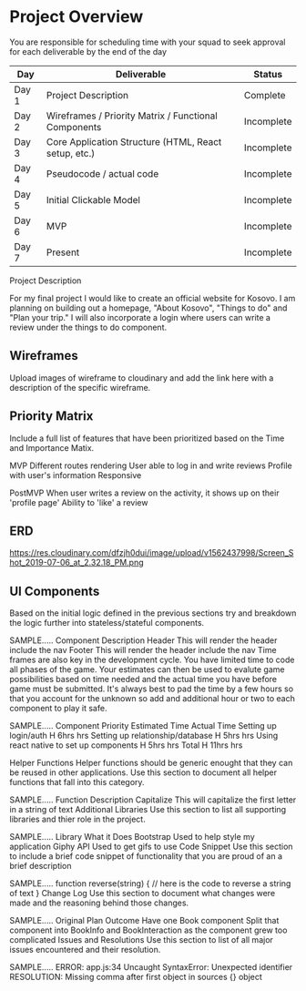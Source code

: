 # Project Overview

You are responsible for scheduling time with your squad to seek approval for each deliverable by the end of the day

Day | Deliverable | Status
--- | --- | ---
Day 1	|Project Description |Complete
Day 2	|Wireframes / Priority Matrix / Functional Components |Incomplete
Day 3	|Core Application Structure (HTML, React setup, etc.) |Incomplete
Day 4	|Pseudocode / actual code |Incomplete
Day 5	|Initial Clickable Model |Incomplete
Day 6	|MVP |Incomplete
Day 7	|Present |Incomplete
Project Description

For my final project I would like to create an official website for Kosovo. I am planning on building out a homepage, "About Kosovo", "Things to do" and "Plan your trip." I will also incorporate a login where users can write a review under the things to do component.

## Wireframes
Upload images of wireframe to cloudinary and add the link here with a description of the specific wireframe.

## Priority Matrix
Include a full list of features that have been prioritized based on the Time and Importance Matix.

MVP
Different routes rendering
User able to log in and write reviews
Profile with user's information
Responsive

PostMVP
When user writes a review on the activity, it shows up on their 'profile page'
Ability to 'like' a review

## ERD
https://res.cloudinary.com/dfzjh0dui/image/upload/v1562437998/Screen_Shot_2019-07-06_at_2.32.18_PM.png

## UI Components
Based on the initial logic defined in the previous sections try and breakdown the logic further into stateless/stateful components.

SAMPLE.....
Component	Description
Header	This will render the header include the nav
Footer	This will render the header include the nav
Time frames are also key in the development cycle. You have limited time to code all phases of the game. Your estimates can then be used to evalute game possibilities based on time needed and the actual time you have before game must be submitted. It's always best to pad the time by a few hours so that you account for the unknown so add and additional hour or two to each component to play it safe.

SAMPLE.....
Component	Priority	Estimated Time	Actual Time
Setting up login/auth	H	6hrs	hrs
Setting up relationship/database	H	5hrs	hrs
Using react native to set up components H 5hrs hrs
Total	H	11hrs	hrs

Helper Functions
Helper functions should be generic enought that they can be reused in other applications. Use this section to document all helper functions that fall into this category.

SAMPLE.....
Function	Description
Capitalize	This will capitalize the first letter in a string of text
Additional Libraries
Use this section to list all supporting libraries and thier role in the project.

SAMPLE.....
Library	What it Does
Bootstrap	Used to help style my application
Giphy API	Used to get gifs to use
Code Snippet
Use this section to include a brief code snippet of functionality that you are proud of an a brief description

SAMPLE.....
function reverse(string) {
	// here is the code to reverse a string of text
}
Change Log
Use this section to document what changes were made and the reasoning behind those changes.

SAMPLE.....
Original Plan	Outcome
Have one Book component	Split that component into BookInfo and BookInteraction as the component grew too complicated
Issues and Resolutions
Use this section to list of all major issues encountered and their resolution.

SAMPLE.....
ERROR: app.js:34 Uncaught SyntaxError: Unexpected identifier
RESOLUTION: Missing comma after first object in sources {} object
